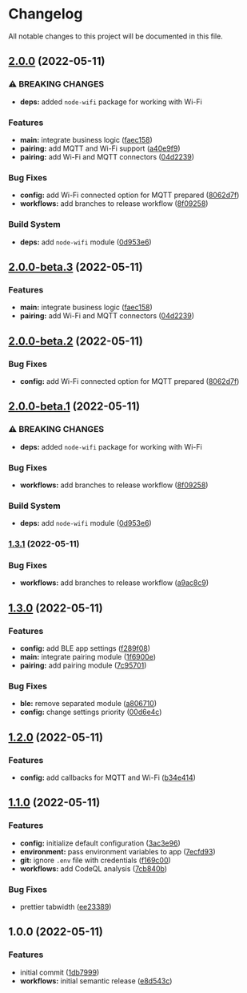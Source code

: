 # Changelog

All notable changes to this project will be documented in this file.

## [2.0.0](https://github.com/mibe-iot/mirror/compare/v1.3.1...v2.0.0) (2022-05-11)


### ⚠ BREAKING CHANGES

* **deps:** added `node-wifi` package for working with Wi-Fi

### Features

* **main:** integrate business logic ([faec158](https://github.com/mibe-iot/mirror/commit/faec15823a511a190821ed282875db0fd8182cf2))
* **pairing:** add MQTT and Wi-Fi support ([a40e9f9](https://github.com/mibe-iot/mirror/commit/a40e9f9a56ac3034b6d85db5c9055d6dcdbb8a22))
* **pairing:** add Wi-Fi and MQTT connectors ([04d2239](https://github.com/mibe-iot/mirror/commit/04d22395473c77e8c9f977aecb9afe7785fc164e))


### Bug Fixes

* **config:** add Wi-Fi connected option for MQTT prepared ([8062d7f](https://github.com/mibe-iot/mirror/commit/8062d7f8a3fe21af0c229ad0684ad12dfee0eaa5))
* **workflows:** add branches to release workflow ([8f09258](https://github.com/mibe-iot/mirror/commit/8f09258e9b93cf046b8c04c34def6e80928c173d))


### Build System

* **deps:** add `node-wifi` module ([0d953e6](https://github.com/mibe-iot/mirror/commit/0d953e6115a7fa730640f8ac345bbe6b285a3b6e))

## [2.0.0-beta.3](https://github.com/mibe-iot/mirror/compare/v2.0.0-beta.2...v2.0.0-beta.3) (2022-05-11)


### Features

* **main:** integrate business logic ([faec158](https://github.com/mibe-iot/mirror/commit/faec15823a511a190821ed282875db0fd8182cf2))
* **pairing:** add Wi-Fi and MQTT connectors ([04d2239](https://github.com/mibe-iot/mirror/commit/04d22395473c77e8c9f977aecb9afe7785fc164e))

## [2.0.0-beta.2](https://github.com/mibe-iot/mirror/compare/v2.0.0-beta.1...v2.0.0-beta.2) (2022-05-11)


### Bug Fixes

* **config:** add Wi-Fi connected option for MQTT prepared ([8062d7f](https://github.com/mibe-iot/mirror/commit/8062d7f8a3fe21af0c229ad0684ad12dfee0eaa5))

## [2.0.0-beta.1](https://github.com/mibe-iot/mirror/compare/v1.3.1...v2.0.0-beta.1) (2022-05-11)


### ⚠ BREAKING CHANGES

* **deps:** added `node-wifi` package for working with Wi-Fi

### Bug Fixes

* **workflows:** add branches to release workflow ([8f09258](https://github.com/mibe-iot/mirror/commit/8f09258e9b93cf046b8c04c34def6e80928c173d))


### Build System

* **deps:** add `node-wifi` module ([0d953e6](https://github.com/mibe-iot/mirror/commit/0d953e6115a7fa730640f8ac345bbe6b285a3b6e))

### [1.3.1](https://github.com/mibe-iot/mirror/compare/v1.3.0...v1.3.1) (2022-05-11)


### Bug Fixes

* **workflows:** add branches to release workflow ([a9ac8c9](https://github.com/mibe-iot/mirror/commit/a9ac8c9f62e28ff6be9f90146bbc1c29ec6565cf))

## [1.3.0](https://github.com/mibe-iot/mirror/compare/v1.2.0...v1.3.0) (2022-05-11)


### Features

* **config:** add BLE app settings ([f289f08](https://github.com/mibe-iot/mirror/commit/f289f08d8bcd35a32882a0618e43713ac8d875de))
* **main:** integrate pairing module ([1f6900e](https://github.com/mibe-iot/mirror/commit/1f6900e713064a25b1c96bfa4967ea2d0d6b8b24))
* **pairing:** add pairing module ([7c95701](https://github.com/mibe-iot/mirror/commit/7c9570150e382845c6be11f842364239d475fe38))


### Bug Fixes

* **ble:** remove separated module ([a806710](https://github.com/mibe-iot/mirror/commit/a80671050d2ace25483ed3b0e714b845294635cd))
* **config:** change settings priority ([00d6e4c](https://github.com/mibe-iot/mirror/commit/00d6e4cfa8453e05429f29937b3c4a334d1ff47b))

## [1.2.0](https://github.com/mibe-iot/mirror/compare/v1.1.0...v1.2.0) (2022-05-11)


### Features

* **config:** add callbacks for MQTT and Wi-Fi ([b34e414](https://github.com/mibe-iot/mirror/commit/b34e41467ee82b153cc8a9d109e4e37750a2b6d4))

## [1.1.0](https://github.com/mibe-iot/mirror/compare/v1.0.0...v1.1.0) (2022-05-11)


### Features

* **config:** initialize default configuration ([3ac3e96](https://github.com/mibe-iot/mirror/commit/3ac3e96b70451048a7b7f7ee3b89cdde386f181f))
* **environment:** pass environment variables to app ([7ecfd93](https://github.com/mibe-iot/mirror/commit/7ecfd93c5caab3a843caeac7a1623892c2bbcd06))
* **git:** ignore `.env` file with credentials ([f169c00](https://github.com/mibe-iot/mirror/commit/f169c003311099db25e1ea9b8110c4601d19d9a8))
* **workflows:** add CodeQL analysis ([7cb840b](https://github.com/mibe-iot/mirror/commit/7cb840bc574124fdea06673294a8fd000c60dc3f))


### Bug Fixes

* prettier tabwidth ([ee23389](https://github.com/mibe-iot/mirror/commit/ee23389d20173c7ca2add649a2ee01871d44a2ff))

## 1.0.0 (2022-05-11)


### Features

* initial commit ([1db7999](https://github.com/mibe-iot/mirror/commit/1db7999da888b9d8ce21508ac3d5bfc41358b303))
* **workflows:** initial semantic release ([e8d543c](https://github.com/mibe-iot/mirror/commit/e8d543c4723e9ecf780dee128d257e4c0ea6a656))

